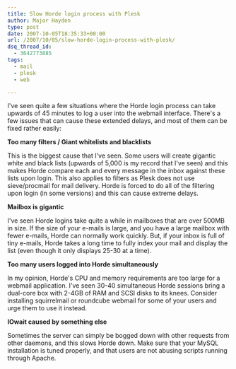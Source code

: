 ```yaml
---
title: Slow Horde login process with Plesk
author: Major Hayden
type: post
date: 2007-10-05T18:35:33+00:00
url: /2007/10/05/slow-horde-login-process-with-plesk/
dsq_thread_id:
  - 3642773885
tags:
  - mail
  - plesk
  - web

---
```

I've seen quite a few situations where the Horde login process can take upwards of 45 minutes to log a user into the webmail interface. There's a few issues that can cause these extended delays, and most of them can be fixed rather easily:

**Too many filters / Giant whitelists and blacklists**

This is the biggest cause that I've seen. Some users will create gigantic white and black lists (upwards of 5,000 is my record that I've seen) and this makes Horde compare each and every message in the inbox against these lists upon login. This also applies to filters as Plesk does not use sieve/procmail for mail delivery. Horde is forced to do all of the filtering upon login (in some versions) and this can cause extreme delays.

**Mailbox is gigantic**

I've seen Horde logins take quite a while in mailboxes that are over 500MB in size. If the size of your e-mails is large, and you have a large mailbox with fewer e-mails, Horde can normally work quickly. But, if your inbox is full of tiny e-mails, Horde takes a long time to fully index your mail and display the list (even though it only displays 25-30 at a time).

**Too many users logged into Horde simultaneously**

In my opinion, Horde's CPU and memory requirements are too large for a webmail application. I've seen 30-40 simultaneous Horde sessions bring a dual-core box with 2-4GB of RAM and SCSI disks to its knees. Consider installing squirrelmail or roundcube webmail for some of your users and urge them to use it instead.

**IOwait caused by something else**

Sometimes the server can simply be bogged down with other requests from other daemons, and this slows Horde down. Make sure that your MySQL installation is tuned properly, and that users are not abusing scripts running through Apache.
